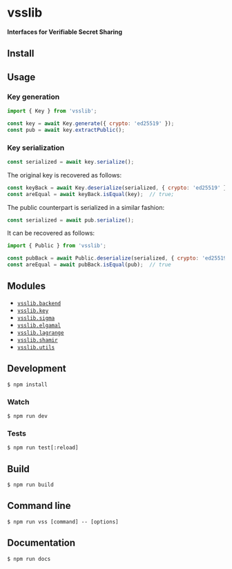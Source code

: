 # vsslib

**Interfaces for Verifiable Secret Sharing**

## Install

## Usage

### Key generation

```js
import { Key } from 'vsslib';

const key = await Key.generate({ crypto: 'ed25519' });
const pub = await key.extractPublic();
```


### Key serialization

```js
const serialized = await key.serialize();
```

The original key is recovered as follows:

```js
const keyBack = await Key.deserialize(serialized, { crypto: 'ed25519' });
const areEqual = await keyBack.isEqual(key);  // true;
```

The public counterpart is serialized in a similar fashion:

```js
const serialized = await pub.serialize();
```

It can be recovered as follows:

```js
import { Public } from 'vsslib';

const pubBack = await Public.deserialize(serialized, { crypto: 'ed25519' });
const areEqual = await pubBack.isEqual(pub);  // true
```

## Modules

- [`vsslib.backend`](./src/backend)
- [`vsslib.key`](./src/key)
- [`vsslib.sigma`](./src/sigma)
- [`vsslib.elgamal`](./src/elgamal)
- [`vsslib.lagrange`](./src/lagrange)
- [`vsslib.shamir`](./src/shamir)
- [`vsslib.utils`](./src/utils)

## Development

```
$ npm install
```

### Watch

```
$ npm run dev
```

### Tests

```
$ npm run test[:reload]
```

## Build

```
$ npm run build
```

## Command line

```
$ npm run vss [command] -- [options]
```

## Documentation

```
$ npm run docs
```
